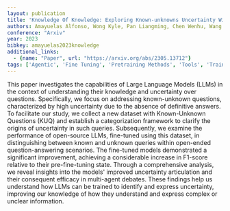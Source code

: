 ```yaml
---
layout: publication
title: 'Knowledge Of Knowledge: Exploring Known-unknowns Uncertainty With Large Language Models'
authors: Amayuelas Alfonso, Wong Kyle, Pan Liangming, Chen Wenhu, Wang William
conference: "Arxiv"
year: 2023
bibkey: amayuelas2023knowledge
additional_links:
  - {name: "Paper", url: "https://arxiv.org/abs/2305.13712"}
tags: ['Agentic', 'Fine Tuning', 'Pretraining Methods', 'Tools', 'Training Techniques']
---
```

This paper investigates the capabilities of Large Language Models (LLMs) in
the context of understanding their knowledge and uncertainty over questions.
Specifically, we focus on addressing known-unknown questions, characterized by
high uncertainty due to the absence of definitive answers. To facilitate our
study, we collect a new dataset with Known-Unknown Questions (KUQ) and
establish a categorization framework to clarify the origins of uncertainty in
such queries. Subsequently, we examine the performance of open-source LLMs,
fine-tuned using this dataset, in distinguishing between known and unknown
queries within open-ended question-answering scenarios. The fine-tuned models
demonstrated a significant improvement, achieving a considerable increase in
F1-score relative to their pre-fine-tuning state. Through a comprehensive
analysis, we reveal insights into the models' improved uncertainty articulation
and their consequent efficacy in multi-agent debates. These findings help us
understand how LLMs can be trained to identify and express uncertainty,
improving our knowledge of how they understand and express complex or unclear
information.
